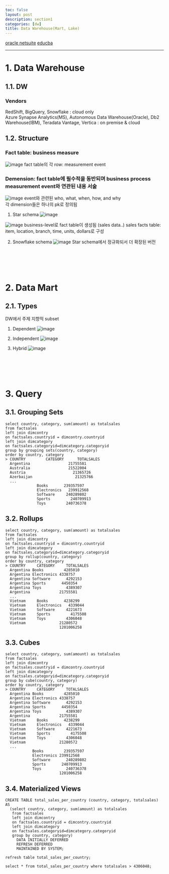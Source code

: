 ```yaml
---
toc: false
layout: post
description: section1
categories: [dw]
title: Data Warehouse(Mart, Lake)
---
```


[oracle netsuite](https://www.netsuite.com/portal/resource/articles/data-warehouse/data-mart.shtml)
[educba](https://www.educba.com/star-schema-vs-snowflake-schema/)

---

# 1. Data Warehouse

## 1.1. DW

### Vendors

RedShift, BigQuery, Snowflake : cloud only  
Azure Synapse Analytics(MS), Autonomous Data Warehouse(Oracle), Db2 Warehouse(IBM), Teradata Vantage, Vertica : on premise & cloud  

## 1.2. Structure  

### Fact table: business measure  
![image](https://user-images.githubusercontent.com/83441376/158987751-652985de-6866-4ac7-8eff-1263022a376c.png)
fact table의 각 row: measurement event  

### Demension: fact table에 필수적을 동반되며 business process measurement event와 연관된 내용 서술  
![image](https://user-images.githubusercontent.com/83441376/158987764-5088bb75-6e67-44df-8df3-75b075ffd561.png)
event와 관련된 who, what, when, how, and why  
각 dimension들은 하나의 pk로 정의됨
 
1) Star schema
![image](https://user-images.githubusercontent.com/83441376/158987980-2b1e3787-bd11-498c-9e00-059f43bad09c.png)

![image](https://user-images.githubusercontent.com/83441376/158989547-49ea859b-aaca-4a5d-8318-a37f06582050.png)
business-level로 fact table이 생성됨 (sales data..)
sales facts table: item, location, branch, time, units, dollars로 구성

2) Snowflake schema
![image](https://user-images.githubusercontent.com/83441376/158989694-785ee7aa-c029-406a-8d57-fe53e269e10a.png)
Star schema에서 정규화되서 더 확장된 버전  



<br><br>
---
# 2. Data Mart

## 2.1. Types 
DW에서 주제 지향적 subset

1) Dependent 
![image](https://user-images.githubusercontent.com/83441376/158984922-c57a61c6-03dc-4ef6-a635-c94dd9c4c9e6.png)


2) Independent
![image](https://user-images.githubusercontent.com/83441376/158985009-6019b49b-cb5a-47ff-8d9e-0b22aa4c76dc.png)


3) Hybrid
![image](https://user-images.githubusercontent.com/83441376/158985244-d1b42efd-fe4a-49e1-9221-62a40b7efd76.png)





<br><br>
---

# 3. Query


## 3.1. Grouping Sets

```
select country, category, sum(amount) as totalsales
from factsales
left join dimcontry
on factsales.countryid = dimcontry.countryid
left join dimcategory
on factsales.categoryid=dimcategory.categoryid
group by grouping sets(country, category)
order by country, category
> COUNTRY		  CATEGORY	    TOTALSALES
  Argentina	     	        21755581
  Australia	     	        21522004
  Austria	 	              21365726
  Azerbaijan	     	       21325766
  ...
              Books	      239357597
              Electronics	239912568
              Software	   240289802
              Sports	     240709913
              Toys	       240736378

```

## 3.2. Rollups
```
select country, category, sum(amount) as totalsales
from factsales
left join dimcontry
on factsales.countryid = dimcontry.countryid
left join dimcategory
on factsales.categoryid=dimcategory.categoryid
group by rollup(country, category)
order by country, category
> COUNTRY	  CATEGORY	   TOTALSALES
  Argentina	Books	      4285010
  Argentina	Electronics	4338757
  Argentina	Software	   4292153
  Argentina	Sports	     4450354
  Argentina	Toys	       4389307
  Argentina             21755581
  ...
  Vietnam	  Books	      4238299
  Vietnam	  Electronics	4339044
  Vietnam	  Software	   4221673
  Vietnam	  Sports	     4175508
  Vietnam	  Toys	       4306048
  Vietnam               21280572
                        1201006258

```

## 3.3. Cubes

```
select country, category, sum(amount) as totalsales
from factsales
left join dimcontry
on factsales.countryid = dimcontry.countryid
left join dimcategory
on factsales.categoryid=dimcategory.categoryid
group by cube(country, category)
order by country, category
> COUNTRY	  CATEGORY	   TOTALSALES
  Argentina	Books	      4285010
  Argentina	Electronics	4338757
  Argentina	Software	   4292153
  Argentina	Sports	     4450354
  Argentina	Toys	       4389307
  Argentina             21755581
  Vietnam	  Books	      4238299
  Vietnam	  Electronics	4339044
  Vietnam	  Software	   4221673
  Vietnam	  Sports	     4175508
  Vietnam	  Toys	       4306048
  Vietnam               21280572
  ...
            Books	      239357597
            Electronics	239912568
            Software	   240289802
            Sports	     240709913
            Toys	       240736378
                        1201006258

```

## 3.4. Materialized Views

```
CREATE TABLE total_sales_per_country (country, category, totalsales) AS
  (select country, category, sum(amount) as totalsales
   from factsales
   left join dimcontry
   on factsales.countryid = dimcontry.countryid
   left join dimcategory
   on factsales.categoryid=dimcategory.categoryid
   group by country, category)
     DATA INITIALLY DEFERRED
     REFRESH DEFERRED
     MAINTAINED BY SYSTEM;
```

```
refresh table total_sales_per_country;
```

```
select * from total_sales_per_country where totalsales > 4306048;
```

<br><br>
---

